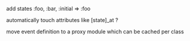 add states :foo, :bar, :initial => :foo

automatically touch attributes like [state]\_at ?

move event definition to a proxy module which can be cached per class
